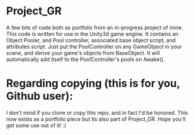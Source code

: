 # Project_GR
A few bits of code both as portfolio from an in-progress project of mine. This code is written for use in the Unity3d game engine. It contains an Object Pooler, and Pool controller, associated base object script, and attributes script. Just put the PoolController on any GameObject in your scene, and derive your game's objects from BaseObject. It will automatically add itself to the PoolController's pools on Awake(). 

# Regarding copying (this is for you, Github user):
I don't mind if you clone or copy this repo, and in fact I'd be honored. This now exists as a portfolio piece but its also part of Project_GR. Hope you'll get some use out of it! :)

